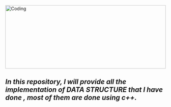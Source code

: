 <img align="center" width="100%" height="200" alt="Coding" src="https://i.ibb.co/XzKqkVH/algo.png">

## ***In this repository, I will provide all the implementation of DATA STRUCTURE that I have done , most of them are done using c++.***
